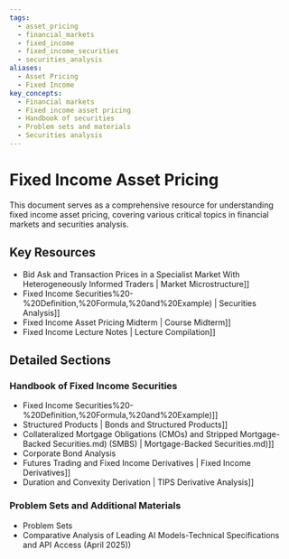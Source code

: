```yaml
---
tags:
  - asset_pricing
  - financial_markets
  - fixed_income
  - fixed_income_securities
  - securities_analysis
aliases:
  - Asset Pricing
  - Fixed Income
key_concepts:
  - Financial markets
  - Fixed income asset pricing
  - Handbook of securities
  - Problem sets and materials
  - Securities analysis
---
```


# Fixed Income Asset Pricing
This document serves as a comprehensive resource for understanding fixed income asset pricing, covering various critical topics in financial markets and securities analysis.
## Key Resources
- Bid Ask and Transaction Prices in a Specialist Market With Heterogeneously Informed Traders | Market Microstructure]]
- Fixed Income Securities%20-%20Definition,%20Formula,%20and%20Example) | Securities Analysis]]
- Fixed Income Asset Pricing Midterm | Course Midterm]]
- Fixed Income Lecture Notes | Lecture Compilation]]
## Detailed Sections
### Handbook of Fixed Income Securities
- Fixed Income Securities%20-%20Definition,%20Formula,%20and%20Example)]]
- Structured Products | Bonds and Structured Products]]
- Collateralized Mortgage Obligations (CMOs) and Stripped Mortgage-Backed Securities.md) (SMBS) | Mortgage-Backed Securities.md)]]
- Corporate Bond Analysis
- Futures Trading and Fixed Income Derivatives | Fixed Income Derivatives]]
- Duration and Convexity Derivation | TIPS Derivative Analysis]]
### Problem Sets and Additional Materials
- Problem Sets
- Comparative Analysis of Leading AI Models-Technical Specifications and API Access (April 2025))
